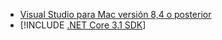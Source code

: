 * [Visual Studio para Mac versión 8,4 o posterior](https://visualstudio.microsoft.com/vs/mac/)
* [!INCLUDE [.NET Core 3.1 SDK](~/includes/3.1-SDK.md)]
